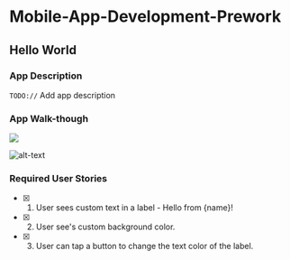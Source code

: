 # Mobile-App-Development-Prework


## Hello World

### App Description
`TODO://` Add app description

### App Walk-though

<img src="http://g.recordit.co/0jecpbvXew.gif" ><br>

![alt-text](http://g.recordit.co/0jecpbvXew.gif)


### Required User Stories
- [x] 1. User sees custom text in a label - Hello from {name}!
- [x] 2. User see's custom background color.
- [x] 3. User can tap a button to change the text color of the label.
